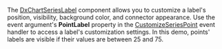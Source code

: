 The [DxChartSeriesLabel](https://docs.devexpress.com/Blazor/DevExpress.Blazor.DxChartSeriesLabel) component allows you to customize a label's position, visibility, background color, and connector appearance. Use the event argument's **PointLabel** property in the [CustomizeSeriesPoint](https://docs.devexpress.com/Blazor/DevExpress.Blazor.DxChartBase.CustomizeSeriesPoint) event handler to access a label's customization settings. In this demo, points' labels are visible if their values are between 25 and 75.
